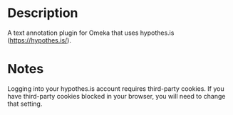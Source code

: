 # Description
A text annotation plugin for Omeka that uses hypothes.is (https://hypothes.is/). 

# Notes
Logging into your hypothes.is account requires third-party cookies. If you have third-party cookies blocked in your browser, you will need to change that setting.
